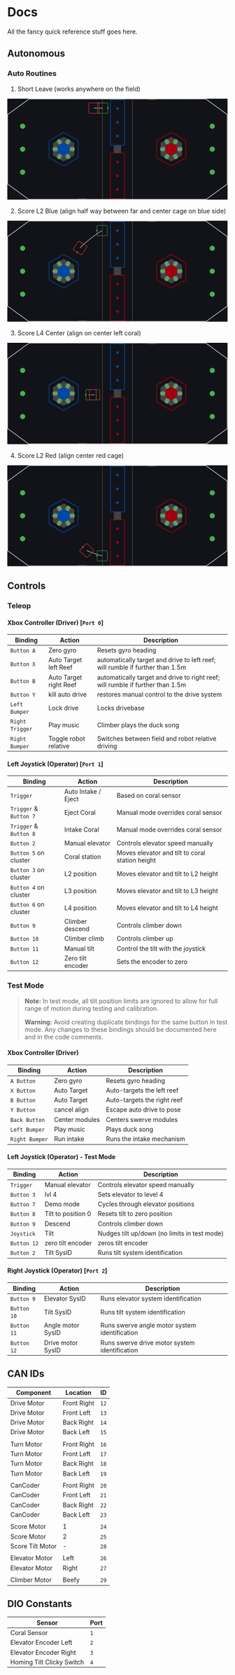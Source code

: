 # Docs

All the fancy quick reference stuff goes here.

## Autonomous

### Auto Routines

1. Short Leave (works anywhere on the field)

![Short Leave](autos/leave-short.png)

2. Score L2 Blue (align half way between far and center cage on blue side)

![Score L2 Blue](autos/l2-blue.png)

3. Score L4 Center (align on center left coral)

![Score L4 Center](autos/l4-center.png)

4. Score L2 Red (align center red cage)

![Score L2 Red](autos/l2-red.png)
## Controls

### Teleop

#### Xbox Controller (Driver) [`Port 0`]

| Binding         | Action | Description |
| --------------- | ------ | ----------- |
| `Button A`      | Zero gyro | Resets gyro heading |
| `Button X`      | Auto Target left Reef  | automatically target and drive to left reef; will rumble if further than 1.5m  |
| `Button B`      | Auto Target right Reef | automatically target and drive to right reef; will rumble if further than 1.5m |
| `Button Y`      | kill auto drive | restores manual control to the drive system |
| `Left Bumper`   | Lock drive | Locks drivebase |
| `Right Trigger` | Play music | Climber plays the duck song |
| `Right Bumper`  | Toggle robot relative  | Switches between field and robot relative driving |

#### Left Joystick (Operator) [`Port 1`]

| Binding                | Action              | Description                                     |
| ---------------------- | ------------------- | ----------------------------------------------- |
| `Trigger`              | Auto Intake / Eject | Based on coral sensor                           |
| `Trigger` & `Button 7` | Eject Coral         | Manual mode overrides coral sensor              |
| `Trigger` & `Button 8` | Intake Coral        | Manual mode overrides coral sensor              |
| `Button 2`             | Manual elevator     | Controls elevator speed manually                |
| `Button 5` on cluster  | Coral station       | Moves elevator and tilt to coral station height |
| `Button 3` on cluster  | L2 position         | Moves elevator and tilt to L2 height            |
| `Button 4` on cluster  | L3 position         | Moves elevator and tilt to L3 height            |
| `Button 6` on cluster  | L4 position         | Moves elevator and tilt to L4 height            |
| `Button 9`             | Climber descend     | Controls climber down                           |
| `Button 10`            | Climber climb       | Controls climber up                             |
| `Button 11`            | Manual tilt         | Control the tilt with the joystick              |
| `Button 12`            | Zero tilt encoder   | Sets the encoder to zero                        |

### Test Mode

> **Note:** In test mode, all tilt position limits are ignored to allow for full range of motion during testing and calibration.
>
> **Warning:** Avoid creating duplicate bindings for the same button in test mode. Any changes to these bindings should be documented here and in the code comments.

#### Xbox Controller (Driver)

| Binding         | Action          | Description                            |
| --------------- | --------------- | -------------------------------------- |
| `A Button`      | Zero gyro       | Resets gyro heading                    |
| `X Button`      | Auto Target     | Auto-targets the left reef             |
| `B Button`      | Auto Target     | Auto-targets the right reef            |
| `Y Button`      | cancel align    | Escape auto drive to pose              |
| `Back Button`   | Center modules  | Centers swerve modules                 |
| `Left Bumper`   | Play music      | Plays duck song                        |
| `Right Bumper`  | Run intake      | Runs the intake mechanism              |

#### Left Joystick (Operator) - Test Mode

| Binding     | Action             | Description                       |
| ----------- | ------------------ | --------------------------------- |
| `Trigger`   | Manual elevator    | Controls elevator speed manually  |
| `Button 3`  | lvl 4              | Sets elevator to level 4          |
| `Button 7`  | Demo mode          | Cycles through elevator positions |
| `Button 8`  | Tilt to position 0 | Resets tilt to zero position      |
| `Button 9`  | Descend            | Controls climber down             |
| `Joystick`  | Tilt               | Nudges tilt up/down (no limits in test mode) |
| `Button 12` | zero tilt encoder  | zeros tilt encoder                |
| `Button 2`  | Tilt SysID         | Runs tilt system identification   |

#### Right Joystick (Operator) [`Port 2`]

| Binding     | Action            | Description                                   |
| ----------- | ----------------- | --------------------------------------------- |
| `Button 9`  | Elevator SysID    | Runs elevator system identification           |
| `Button 10` | Tilt SysID        | Runs tilt system identification               |
| `Button 11` | Angle motor SysID | Runs swerve angle motor system identification |
| `Button 12` | Drive motor SysID | Runs swerve drive motor system identification |

## CAN IDs

| Component        | Location    | ID   |
| ---------------- | ----------- | ---- |
| Drive Motor      | Front Right | `12` |
| Drive Motor      | Front Left  | `13` |
| Drive Motor      | Back Right  | `14` |
| Drive Motor      | Back Left   | `15` |
|                  |             |
| Turn Motor       | Front Right | `16` |
| Turn Motor       | Front Left  | `17` |
| Turn Motor       | Back Right  | `18` |
| Turn Motor       | Back Left   | `19` |
|                  |             |
| CanCoder         | Front Right | `20` |
| CanCoder         | Front Left  | `21` |
| CanCoder         | Back Right  | `22` |
| CanCoder         | Back Left   | `23` |
|                  |             |
| Score Motor      | 1           | `24` |
| Score Motor      | 2           | `25` |
| Score Tilt Motor | -           | `28` |
|                  |             |
| Elevator Motor   | Left        | `26` |
| Elevator Motor   | Right       | `27` |
|                  |             |
| Climber Motor    | Beefy       | `29` |

## DIO Constants

| Sensor                    | Port |
| ------------------------- | ---- |
| Coral Sensor              | `1`  |
| Elevator Encoder Left     | `2`  |
| Elevator Encoder Right    | `3`  |
| Homing Tilt Clicky Switch | `4`  |
